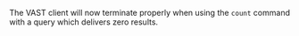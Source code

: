 The VAST client will now terminate properly when using the `count` command with
a query which delivers zero results.
